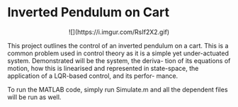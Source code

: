 # Inverted Pendulum on Cart

<center>
![](https://i.imgur.com/RsIf2X2.gif)
</center>
  
This project outlines the control of an inverted pendulum on a cart.
This is a common problem used in control theory as it is a simple yet
under-actuated system. Demonstrated will be the system, the deriva-
tion of its equations of motion, how this is linearised and represented
in state-space, the application of a LQR-based control, and its perfor-
mance.

To run the MATLAB code, simply run Simulate.m and all the dependent files will be run as well.
